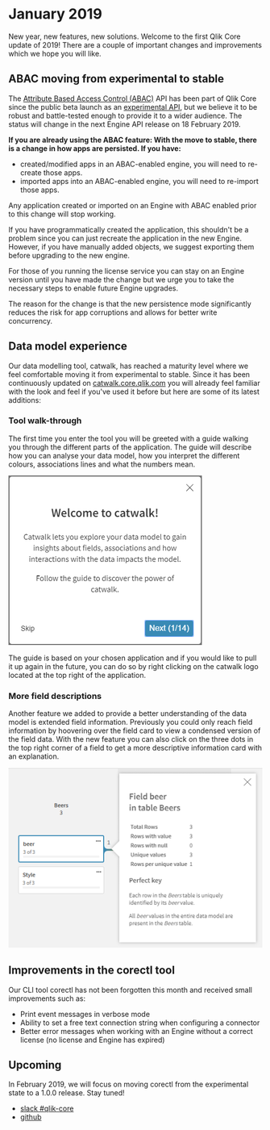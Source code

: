 # January 2019

New year, new features, new solutions. Welcome to the first Qlik Core update of 2019! There are a couple of important
changes and improvements which we hope you will like.

## ABAC moving from experimental to stable

The [Attribute Based Access Control (ABAC)](../../services/qix-engine/access-control/) API has been part of Qlik Core
since the public beta launch as an [experimental API](../../conventions/api-strategy/#stability-index), but we believe
it to be robust and battle-tested enough to provide it to a wider audience. The status will change in the next Engine
API release on 18 February 2019.

**If you are already using the ABAC feature: With the move to stable, there is a change in how apps are persisted.
If you have:**

* created/modified apps in an ABAC-enabled engine, you will need to re-create those apps.
* imported apps into an ABAC-enabled engine, you will need to re-import those apps.

Any application created or imported on an Engine with ABAC enabled prior to this change will stop working.

If you have programmatically created the application, this shouldn't be a problem since you can just recreate the
application in the new Engine. However, if you have manually added objects, we suggest exporting them before upgrading
to the new engine.

For those of you running the license service you can stay on an Engine version until you have made the change but we
urge you to take the necessary steps to enable future Engine upgrades.

The reason for the change is that the new persistence mode significantly reduces the risk for app corruptions and
allows for better write concurrency.

## Data model experience

Our data modelling tool, catwalk, has reached a maturity level where we feel comfortable moving it from experimental
to stable. Since it has been continuously updated on [catwalk.core.qlik.com](https://catwalk.core.qlik.com)
you will already feel familiar with the look and feel if you've used it before but here are some of its latest
additions:

### Tool walk-through

The first time you enter the tool you will be greeted with a guide walking you through the different parts of the
application. The guide will describe how you can analyse your data model, how you interpret the different colours,
associations lines and what the numbers mean.

![screenshot](../images/catwalk-walk-through.png)

The guide is based on your chosen application and if you would like to pull it up again in the future, you can do so by
right clicking on the catwalk logo located at the top right of the application.

### More field descriptions

Another feature we added to provide a better understanding of the data model is extended field information. Previously
you could only reach field information by hoovering over the field card to view a condensed version of the field
data. With the new feature you can also click on the three dots in the top right corner of a field to get a more
descriptive information card with an explanation.

![screenshot](../images/catwalk-field-info.png)

## Improvements in the corectl tool

Our CLI tool corectl has not been forgotten this month and received small improvements such as:

* Print event messages in verbose mode
* Ability to set a free text connection string when configuring a connector
* Better error messages when working with an Engine without a correct license (no license and Engine has expired)

## Upcoming

In February 2019, we will focus on moving corectl from the experimental state to a 1.0.0 release. Stay tuned!

* [slack #qlik-core](https://qlik-branch.slack.com/channels/qlik-core)
* [github](https://github.com/qlik-oss)

